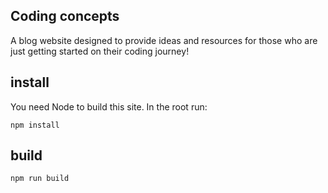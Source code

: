 ## Coding concepts

A blog website designed to provide ideas and resources for those who are just getting started on their coding journey!

## install

You need Node to build this site. In the root run:

```
npm install
```

## build

```
npm run build
```
